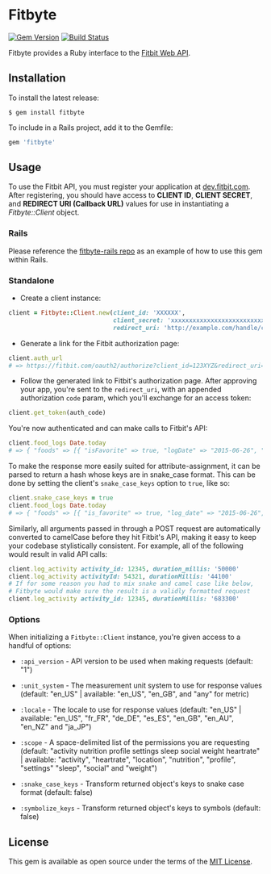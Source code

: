 # Fitbyte

[![Gem Version](https://badge.fury.io/rb/fitbyte.svg)](https://badge.fury.io/rb/fitbyte)
[![Build Status](https://travis-ci.org/zokioki/fitbyte.svg?branch=master)](https://travis-ci.org/zokioki/fitbyte)

Fitbyte provides a Ruby interface to the [Fitbit Web API](https://dev.fitbit.com/reference/web-api/quickstart).

## Installation

To install the latest release:

    $ gem install fitbyte

To include in a Rails project, add it to the Gemfile:

```ruby
gem 'fitbyte'
```

## Usage

To use the Fitbit API, you must register your application at [dev.fitbit.com](https://dev.fitbit.com/apps). After registering, you should have access to **CLIENT ID**, **CLIENT SECRET**, and **REDIRECT URI (Callback URL)** values for use in instantiating a *Fitbyte::Client* object.

### Rails

Please reference the [fitbyte-rails repo](https://github.com/zokioki/fitbyte-rails) as an example of how to use this gem within Rails.

### Standalone

- Create a client instance:

```ruby
client = Fitbyte::Client.new(client_id: 'XXXXXX',
                             client_secret: 'xxxxxxxxxxxxxxxxxxxxxxxxxxxxxx',
                             redirect_uri: 'http://example.com/handle/callback')
```

- Generate a link for the Fitbit authorization page:

```ruby
client.auth_url
# => https://fitbit.com/oauth2/authorize?client_id=123XYZ&redirect_uri=...
```

- Follow the generated link to Fitbit's authorization page. After approving your app, you're sent to the `redirect_uri`, with an appended authorization `code` param, which you'll exchange for an access token:

```ruby
client.get_token(auth_code)
```

You're now authenticated and can make calls to Fitbit's API:

```ruby
client.food_logs Date.today
# => { "foods" => [{ "isFavorite" => true, "logDate" => "2015-06-26", "logId" => 1820, "loggedFood" => { "accessLevel" => "PUBLIC", "amount" => 132.57, "brand" => "", "calories" => 752, ...}] }
```

To make the response more easily suited for attribute-assignment, it can be parsed to return a hash whose keys are in snake_case format. This can be done by setting the client's `snake_case_keys` option to `true`, like so:

```ruby
client.snake_case_keys = true
client.food_logs Date.today
# => { "foods" => [{ "is_favorite" => true, "log_date" => "2015-06-26", "log_id" => 1820, "logged_food" => { "access_level" => "PUBLIC", "amount" => 132.57, "brand" => "", "calories" => 752, ...}] }
```

Similarly, all arguments passed in through a POST request are automatically converted to camelCase before they hit Fitbit's API, making it easy to keep your codebase stylistically consistent. For example, all of the following would result in valid API calls:

```ruby
client.log_activity activity_id: 12345, duration_millis: '50000'
client.log_activity activityId: 54321, durationMillis: '44100'
# If for some reason you had to mix snake and camel case like below,
# Fitbyte would make sure the result is a validly formatted request
client.log_activity activity_id: 12345, durationMillis: '683300'
```

### Options

When initializing a `Fitbyte::Client` instance, you're given access to a handful of options:

- `:api_version` - API version to be used when making requests (default: "1")

- `:unit_system` - The measurement unit system to use for response values (default: "en_US" | available: "en_US", "en_GB", and "any" for metric)

- `:locale` - The locale to use for response values (default: "en_US" | available: "en_US", "fr_FR", "de_DE", "es_ES", "en_GB", "en_AU", "en_NZ" and "ja_JP")

- `:scope` - A space-delimited list of the permissions you are requesting (default: "activity nutrition profile settings sleep social weight heartrate" | available: "activity", "heartrate", "location", "nutrition", "profile", "settings" "sleep", "social" and "weight")

- `:snake_case_keys` - Transform returned object's keys to snake case format (default: false)

- `:symbolize_keys` - Transform returned object's keys to symbols (default: false)


## License

This gem is available as open source under the terms of the [MIT License](http://opensource.org/licenses/MIT).
